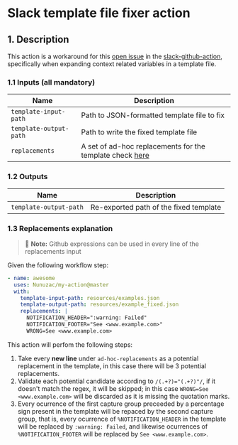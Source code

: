 Slack template file fixer action
================================

## 1. Description

This action is a workaround for this [open issue](https://github.com/slackapi/slack-github-action/issues/84) in the [slack-github-action](https://github.com/slackapi/slack-github-action), specifically when expanding context related variables in a template file.

### 1.1 Inputs (all mandatory)

Name|Description
-|-
`template-input-path`|Path to JSON-formatted template file to fix
`template-output-path`|Path to write the fixed template file
`replacements`|A set of ad-hoc replacements for the template check [here](#13-replacements-explanation)

### 1.2 Outputs

Name|Description
-|-|
`template-output-path`|Re-exported path of the fixed template

### 1.3 Replacements explanation

> :memo: **Note:** Github expressions can be used in every line of the replacements input

Given the following workflow step:

``` yaml
- name: awesome
  uses: Nunuzac/my-action@master
  with:
    template-input-path: resources/examples.json
    template-output-path: resources/example_fixed.json
    replacements: |
      NOTIFICATION_HEADER=":warning: Failed"
      NOTIFICATION_FOOTER="See <www.example.com>"
      WRONG=See <www.example.com>
```

This action will perfom the following steps:

1. Take every **new line** under `ad-hoc-replacements` as a potential replacement in the template, in this case there will be 3 potential replacements.
2. Validate each potential candidate according to `/(.+?)="(.+?)"/`, if it doesn't match the regex, it will be skipped; in this case `WRONG=See <www.example.com>` will be discarded as it is missing the quotation marks.
3. Every ocurrence of the first capture group preceeded by a percentage sign present in the template will be repaced by the second capture group, that is, every ocurrence of `%NOTIFICATION_HEADER` in the template will be replaced by `:warning: Failed`, and likewise ocurrences of `%NOTIFICATION_FOOTER` will be replaced by `See <www.example.com>`.